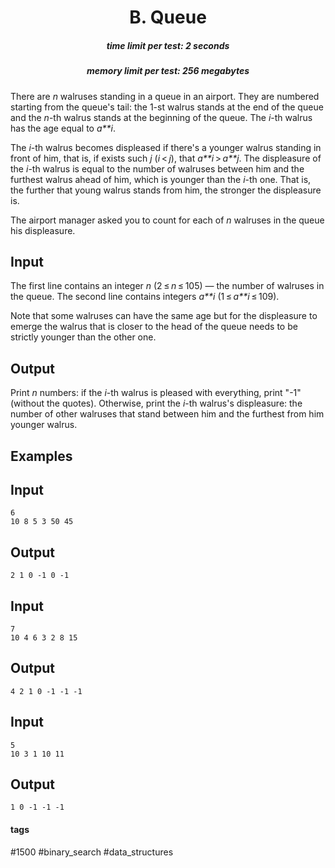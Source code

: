 <h1 style='text-align: center;'> B. Queue</h1>

<h5 style='text-align: center;'>time limit per test: 2 seconds</h5>
<h5 style='text-align: center;'>memory limit per test: 256 megabytes</h5>

There are *n* walruses standing in a queue in an airport. They are numbered starting from the queue's tail: the 1-st walrus stands at the end of the queue and the *n*-th walrus stands at the beginning of the queue. The *i*-th walrus has the age equal to *a**i*.

The *i*-th walrus becomes displeased if there's a younger walrus standing in front of him, that is, if exists such *j* (*i* < *j*), that *a**i* > *a**j*. The displeasure of the *i*-th walrus is equal to the number of walruses between him and the furthest walrus ahead of him, which is younger than the *i*-th one. That is, the further that young walrus stands from him, the stronger the displeasure is.

The airport manager asked you to count for each of *n* walruses in the queue his displeasure.

## Input

The first line contains an integer *n* (2 ≤ *n* ≤ 105) — the number of walruses in the queue. The second line contains integers *a**i* (1 ≤ *a**i* ≤ 109).

Note that some walruses can have the same age but for the displeasure to emerge the walrus that is closer to the head of the queue needs to be strictly younger than the other one.

## Output

Print *n* numbers: if the *i*-th walrus is pleased with everything, print "-1" (without the quotes). Otherwise, print the *i*-th walrus's displeasure: the number of other walruses that stand between him and the furthest from him younger walrus.

## Examples

## Input


```
6  
10 8 5 3 50 45  

```
## Output


```
2 1 0 -1 0 -1 
```
## Input


```
7  
10 4 6 3 2 8 15  

```
## Output


```
4 2 1 0 -1 -1 -1 
```
## Input


```
5  
10 3 1 10 11  

```
## Output


```
1 0 -1 -1 -1 
```


#### tags 

#1500 #binary_search #data_structures 